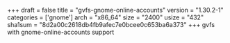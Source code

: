 +++
draft = false
title = "gvfs-gnome-online-accounts"
version = "1.30.2-1"
categories = ['gnome']
arch = "x86_64"
size = "2400"
usize = "432"
sha1sum = "8d2a00c2618db4fb9afec7e0bcee0c653ba6a373"
+++
gvfs with gnome-online-accounts support
